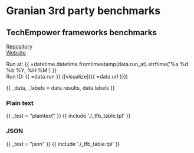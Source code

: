 # Granian 3rd party benchmarks

## TechEmpower frameworks benchmarks

[Repository](https://github.com/TechEmpower/FrameworkBenchmarks)    
[Website](http://www.techempower.com/benchmarks/)

Run at: {{ =datetime.datetime.fromtimestamp(data.run_at).strftime('%a %d %b %Y, %H:%M') }}    
Run ID: {{ =data.run }} ([visualize]({{ =data.url }}))

{{ _data, _labels = data.results, data.labels }}

### Plain text

{{ _test = "plaintext" }}
{{ include './_tfb_table.tpl' }}

### JSON

{{ _test = "json" }}
{{ include './_tfb_table.tpl' }}
